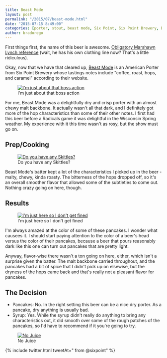 ```yaml
---
title: Beast Mode
layout: post
permalink: "/2015/07/beast-mode.html"
date: "2015-07-15 8:49:00"
categories: [porter, stout, beast mode, Six Point, Six Point Brewery, Brooklyn, New York]
author: bradorego
---
```


First things first, the name of this beer is awesome. <a href="https://img0.etsystatic.com/055/0/7092175/il_570xN.747418260_k48h.jpg" target="_blank">Obligatory Marshawn Lynch reference</a> (wait, he has his own clothing line now? That's a little ridiculous).

Okay, now that we have that cleared up, <a href="http://sixpoint.com/beers/cycliquids/beastmode" target="_blank">Beast Mode</a> is an American Porter from Six Point Brewery whose tastings notes include "coffee, roast, hops, and caramel" according to their website.

<figure class="imageWrap">
  <a href="{{ site.url }}/assets/full/beastmode/beer.png" target="_blank">
    <img src="{{ site.url }}/assets/compressed/beastmode/beer.png" alt="I'm just about that boss action" />
  </a>
  <figcaption>
    I'm just about that boss action
  </figcaption>
</figure>

For me, Beast Mode was a delightfully dry and crisp porter with an almost chewy malt backbone. It actually wasn't all that dark, and I definitely got more of the hop characteristics than some of their other notes. I first had this beer before a Radicals game it was delightful in the Wisconsin Spring weather. My experience with it this time wasn't as rosy, but the show must go on.

## Prep/Cooking

<figure class="imageWrap">
  <a href="{{ site.url }}/assets/full/beastmode/batter.png" target="_blank">
    <img src="{{ site.url }}/assets/compressed/beastmode/batter.png" alt="Do you have any Skittles?" />
  </a>
  <figcaption>
    Do you have any Skittles?
  </figcaption>
</figure>

Beast Mode's batter kept a lot of the characteristics I picked up in the beer - malty, chewy, kinda roasty. The bitterness of the hops dropped off, so it's an overall smoother flavor that allowed some of the subtleties to come out. Nothing crazy going on here, though.

## Results

<figure class="imageWrap">
  <a href="{{ site.url }}/assets/full/beastmode/pancakes.png" target="_blank">
    <img src="{{ site.url }}/assets/compressed/beastmode/pancakes.png" alt="I'm just here so I don't get fined" />
  </a>
  <figcaption>
    I'm just here so I don't get fined
  </figcaption>
</figure>

I'm always amazed at the color of some of these pancakes. I wonder what causees it. I should start paying attention to the color of a beer's head versus the color of their pancakes, because a beer that pours reasonably dark like this one can turn out pancakes that are pretty light.

Anyway, flavor-wise there wasn't a ton going on here, either, which isn't a surprise given the batter. The malt backbone carried throughout, and the pancakes had a bit of spice that I didn't pick up on elsewise, but the dryness of the hops came back and that's really not a pleasant flavor for pancakes.

## The Decision

* Pancakes: No. In the right setting this beer can be a nice dry porter. As a pancake, dry anything is usually bad.
* Syrup: Yes. While the syrup didn't really do anything to bring any characteristics out, it did smooth over some of the rough patches of the pancakes, so I'd have to recommend if it you're going to try.

<figure class="imageWrap">
  <a href="{{ site.url }}/assets/full/beastmode/syrup.png" target="_blank">
    <img src="{{ site.url }}/assets/compressed/beastmode/syrup.png" alt="No Juice" />
  </a>
  <figcaption>
    No Juice
  </figcaption>
</figure>

{% include twitter.html tweetAt=" from @sixpoint" %}

